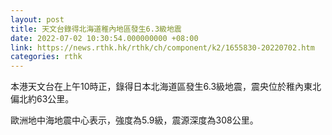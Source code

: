 ```yaml
---
layout: post
title: 天文台錄得北海道稚內地區發生6.3級地震
date: 2022-07-02 10:30:54.000000000 +08:00
link: https://news.rthk.hk/rthk/ch/component/k2/1655830-20220702.htm
categories: rthk
---
```


本港天文台在上午10時正，錄得日本北海道區發生6.3級地震，震央位於稚內東北偏北約63公里。

歐洲地中海地震中心表示，強度為5.9級，震源深度為308公里。
